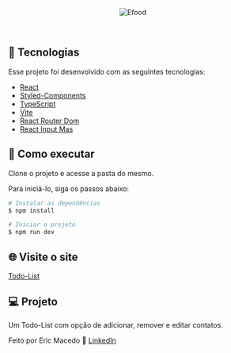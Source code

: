 <p align="center">
  <img alt="Efood" src="https://github.com/ericDK89/Efood/assets/68076508/a412ffb9-dd16-43f6-b3c9-238da0d3fa38">
</p>

<br>

## 🧪 Tecnologias

Esse projeto foi desenvolvido com as seguintes tecnologias:

- [React](https://pt-br.reactjs.org/)
- [Styled-Components](https://styled-components.com/)
- [TypeScript](https://www.typescriptlang.org/)
- [Vite](https://vitejs.dev/)
- [React Router Dom](https://reactrouter.com/en/main)
- [React Input Mas](https://www.npmjs.com/package/react-input-mask)

## 🚀 Como executar

Clone o projeto e acesse a pasta do mesmo.

Para iniciá-lo, siga os passos abaixo:
```bash
# Instalar as dependências
$ npm install

# Iniciar o projeto
$ npm run dev
```

## 🌐 Visite o site
[Todo-List](https://todo-list-cyan-three.vercel.app/)

## 💻 Projeto

Um Todo-List com opção de adicionar, remover e editar contatos.

Feito por Eric Macedo 🌌  [LinkedIn](https://www.linkedin.com/in/eric-macedo-dev/)
